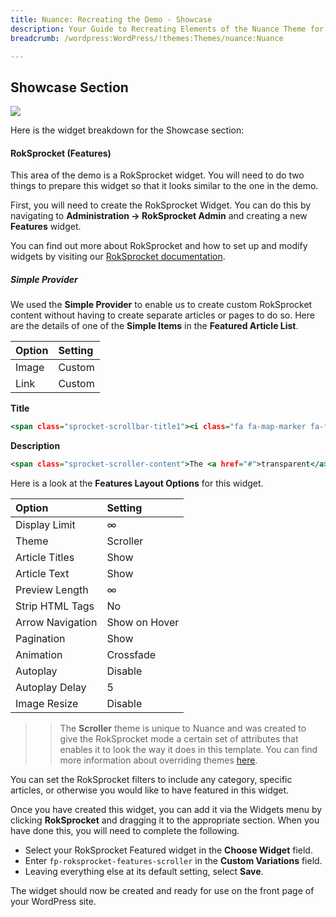 ```yaml
---
title: Nuance: Recreating the Demo - Showcase
description: Your Guide to Recreating Elements of the Nuance Theme for WordPress
breadcrumb: /wordpress:WordPress/!themes:Themes/nuance:Nuance

---
```


Showcase Section
-----

![][demo]

Here is the widget breakdown for the Showcase section:

#### RokSprocket (Features)

This area of the demo is a RokSprocket widget. You will need to do two things to prepare this widget so that it looks similar to the one in the demo.

First, you will need to create the RokSprocket Widget. You can do this by navigating to **Administration -> RokSprocket Admin** and creating a new **Features** widget.

You can find out more about RokSprocket and how to set up and modify widgets by visiting our [RokSprocket documentation][roksprocket].

##### Simple Provider

We used the **Simple Provider** to enable us to create custom RokSprocket content without having to create separate articles or pages to do so. Here are the details of one of the **Simple Items** in the **Featured Article List**.

| Option      | Setting     |
| :---------- | :---------- |
| Image       | Custom      |
| Link        | Custom      |

**Title**

~~~ .html
<span class="sprocket-scrollbar-title1"><i class="fa fa-map-marker fa-fw"></i> Colorful<span class="hidden-tablet"> Infusion</span></span><span class="sprocket-scrollbar-title2">Transparent<span class="hidden-tablet"> Areas</span></span>
~~~

**Description**

~~~ .html
<span class="sprocket-scroller-content">The <a href="#">transparent</a> nature of the Nuance design allows the background colors to bleed through to the forefront, to <a href="#">complement and embellish</a> your content.</span>
~~~

Here is a look at the **Features Layout Options** for this widget.

| Option           | Setting       |
| :----------      | :----------   |
| Display Limit    | ∞             |
| Theme            | Scroller      |
| Article Titles   | Show          |
| Article Text     | Show          |
| Preview Length   | ∞             |
| Strip HTML Tags  | No            |
| Arrow Navigation | Show on Hover |
| Pagination       | Show          |
| Animation        | Crossfade     |
| Autoplay         | Disable       |
| Autoplay Delay   | 5             |
| Image Resize     | Disable       |

>> The **Scroller** theme is unique to Nuance and was created to give the RokSprocket mode a certain set of attributes that enables it to look the way it does in this template. You can find more information about overriding themes [here](../../plugins/roksprocket/layout_modes.md#custom-layout-theme-overrides).


You can set the RokSprocket filters to include any category, specific articles, or otherwise you would like to have featured in this widget.

Once you have created this widget, you can add it via the Widgets menu by clicking **RokSprocket** and dragging it to the appropriate section. When you have done this, you will need to complete the following.

* Select your RokSprocket Featured widget in the **Choose Widget** field.
* Enter `fp-roksprocket-features-scroller` in the **Custom Variations** field.
* Leaving everything else at its default setting, select **Save**.

The widget should now be created and ready for use on the front page of your WordPress site.

[demo]: assets/demo_3.jpeg
[roksprocket]: ../../plugins/roksprocket/
